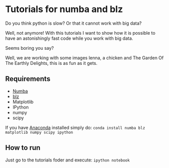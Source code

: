 Tutorials for numba and blz
============================

Do you think python is slow? Or that it cannot work with big data? 

Well, not anymore! With this tutorials I want to show how it is possible to have an astonishingly fast code while you work with big data.

Seems boring you say? 

Well, we are working with some images lenna, a chicken and The Garden Of The Earthly Delights, this is as fun as it gets.

Requirements
----------
* [Numba](https://github.com/numba/numba)
* [blz](https://github.com/ContinuumIO/blz)
* Matplotlib
* IPython
* numpy
* scipy

If you have [Anaconda](https://store.continuum.io/cshop/anaconda/) installed simply do:
```conda install numba blz matplotlib numpy scipy ipython```

How to run
-----------
Just go to the tutorials foder and execute: ```ipython notebook```